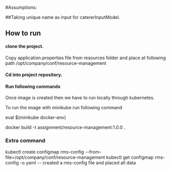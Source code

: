 #Assumptions:

##Taking unique name as input for catererInputModel.

## How to run

#### clone the project.

Copy application.properties file from resources folder and place at following path /opt/company/conf/resource-management

#### Cd into project repository.

#### Run following commands

Once image is created then we have to run locally through kubernetes.

To run the image with minikube run following command

eval $(minikube docker-env)

docker build -t assignment/resource-management:1.0.0 .









### Extra command
kubectl create configmap rms-config --from-file=/opt/company/conf/resource-management
kubectl get configmap rms-config -o yaml     -- created a rms-config file and placed all data
